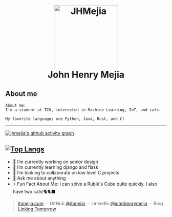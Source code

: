<h1 align="center">
  <br>
  <a href="https://jhmejia.com/"><img src="https://i.imgur.com/JZXTZOR.png" alt="JHMejia" width="200"></a>
  <br>
  John Henry Mejia
  <br>
</h1>


## About me


```
About me:
I'm a student at TCU, interested in Machine Learning, IoT, and cats.

My favorite languages are Python, Java, Rust, and C!
```

---


[![jhmejia's github activity graph](https://github-readme-activity-graph.cyclic.app/graph?username=jhmejia&theme=github)](https://jhmejia.com)

[![Top Langs](https://github-readme-stats.vercel.app/api/top-langs/?username=jhmejia&theme=transparent)](https://github.com/anuraghazra/github-readme-stats)
---


- 🔭 I’m currently working on senior design
- 🌱 I’m currently learning django and flask
- 👯 I’m looking to collaborate on low level C projects
- 💬 Ask me about anything
- :zap: Fun Fact About Me: I can solve a Rubik's Cube quite quickly. I also have two cats!🐈🐈‍⬛


> [jhmejia.com](https://www.jhmejia.com) &nbsp;&middot;&nbsp;
> GitHub [@jhmejia](https://github.com/jhmejia) &nbsp;&middot;&nbsp;
> LinkedIn [@johnhenrymejia](https://linkedin.com/in/johnhenrymejia) &nbsp;&middot;&nbsp;
> Blog [Linking Tomorrow](https://linkingtomorrow.blogspot.com/)

